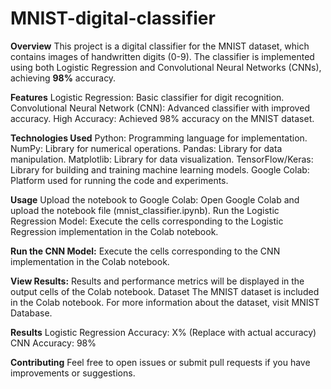 # MNIST-digital-classifier
**Overview**
This project is a digital classifier for the MNIST dataset, which contains images of handwritten digits (0-9). The classifier is implemented using both Logistic Regression and Convolutional Neural Networks (CNNs), achieving **98%** accuracy.

**Features**
Logistic Regression: Basic classifier for digit recognition.
Convolutional Neural Network (CNN): Advanced classifier with improved accuracy.
High Accuracy: Achieved 98% accuracy on the MNIST dataset.

**Technologies Used**
Python: Programming language for implementation.
NumPy: Library for numerical operations.
Pandas: Library for data manipulation.
Matplotlib: Library for data visualization.
TensorFlow/Keras: Library for building and training machine learning models.
Google Colab: Platform used for running the code and experiments.

**Usage**
Upload the notebook to Google Colab:
Open Google Colab and upload the notebook file (mnist_classifier.ipynb).
Run the Logistic Regression Model:
Execute the cells corresponding to the Logistic Regression implementation in the Colab notebook.

**Run the CNN Model:**
Execute the cells corresponding to the CNN implementation in the Colab notebook.

**View Results:**
Results and performance metrics will be displayed in the output cells of the Colab notebook.
Dataset
The MNIST dataset is included in the Colab notebook. For more information about the dataset, visit MNIST Database.

**Results**
Logistic Regression Accuracy: X% (Replace with actual accuracy)
CNN Accuracy: 98%

**Contributing**
Feel free to open issues or submit pull requests if you have improvements or suggestions.

